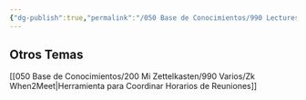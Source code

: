 ```yaml
---
{"dg-publish":true,"permalink":"/050 Base de Conocimientos/990 Lectures Zettel/Zk Lectures Zettel - Otros Temas/","tags":["#digitalGarden"]}
---
```


## Otros Temas

[[050 Base de Conocimientos/200  Mi Zettelkasten/990 Varios/Zk When2Meet\|Herramienta para Coordinar Horarios de Reuniones]]
